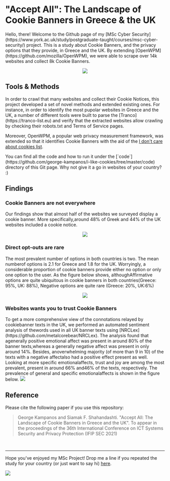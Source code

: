 <h1>"Accept All": The Landscape of Cookie Banners in Greece & the UK</h1>
<p>Hello, there! Welcome to the Github page of my [MSc Cyber Security](https://www.york.ac.uk/study/postgraduate-taught/courses/msc-cyber-security/) project. This is a study about Cookie Banners, and the privacy options that they provide, in Greece and the UK. By extending [OpenWPM](https://github.com/mozilla/OpenWPM), we were able to scrape over 14k websites and collect 8k Cookie Banners. </p>

<p align="center">
<img src="https://media.giphy.com/media/2wZVM6cABptwvoZ4Gx/giphy.gif" />
</p>

<h2>Tools & Methods</h2>
<p>In order to crawl that many websites and collect their Cookie Notices, this project developed a set of novel methods and extended existing ones. For instance, in order to identify the most pupolar websites in Greece and the UK, a number of different tools were built to parse the [Tranco](https://tranco-list.eu) and verify that the extracted websites allow crawling by checking their robots.txt and Terms of Service pages.</p>

<p>Moreover, OpenWPM, a popular web privacy measurement framework, was extended so that it identifies Cookie Banners with the aid of the <a href="https://www.i-dont-care-about-cookies.eu" target="_blank">I don't care about cookies list</a>.</p>

<p>You can find all the code and how to run it under the [`code`](https://github.com/george-kampanos/i-like-cookies/tree/master/code) directory of this Git page. Why not give it a go in websites of your country? :) </p>

<h2>Findings</h2>

<h3>Cookie Banners are not everywhere</h3>
<p>Our  findings  show  that  almost half of the websites we surveyed display a cookie banner. More specifically,around 48% of Greek and 44% of the UK websites included a cookie notice.</p>
<p align="center">
<img src="https://github.com/kampanosg/i-like-cookies/blob/master/paper/example_data/fig1.png?raw=true" />
</p>

<h3>Direct opt-outs are rare</h3>
<p>The most prevalent number of options in both countries is two. The mean numberof options is 2.1 for Greece and 1.8 for the UK. Worryingly,  a  considerable  proportion  of  cookie banners provide either no option or only one option to the user. As the figure below shows, althoughAffirmative  options  are  quite  ubiquitous  in  cookie  banners  in  both  countries(Greece:  95%,  UK:  88%),  Negative  options  are  quite  rare  (Greece:  20%,  UK:6%)</p>

<p align="center">
<img src="https://github.com/kampanosg/i-like-cookies/blob/master/paper/example_data/fig2.png?raw=true" />
</p>

<h3>Websites wants you to trust Cookie Banners</h3>
<p>To  get  a  more  comprehensive  view  of  the  connotations  relayed  by  cookiebanner texts in the UK, we performed an automated sentiment analysis of thewords used in all UK banner texts using [NRCLex](https://github.com/metalcorebear/NRCLex). The analysis found that agenerally positive emotional affect was present in around 80% of the banner texts,whereas a generally negative affect was present in only around 14%. Besides, anoverwhelming majority (of more than 9 in 10) of the texts with a negative affectalso  had  a  positive  effect  present  as  well.  Looking  at  more  specific  emotionalaffects, trust and joy are among the most prevalent, present in around 66% and46% of the texts, respectively. The prevalence of general and specific emotionalaffects is shown in the figure below.</p<

<p align="center">
<img src="https://github.com/kampanosg/i-like-cookies/blob/master/paper/example_data/fig3.png?raw=true" />
</p>

<h2>Reference</h2>
<p>Please cite the following paper if you use this repository:</p>
<blockquote>George Kampanos and Siamak F. Shahandashti. "Accept All: The Landscape of Cookie Banners in Greece and the UK". To appear in the proceedings of the 36th International Conference on ICT Systems Security and Privacy Protection (IFIP SEC 2021)</blockquote>

<br>
<hr />

Hope you've enjoyed my MSc Project! Drop me a line if you repeated the study for your country (or just want to say hi) [here](https://uk.linkedin.com/in/kampanosg). 

![](https://media.giphy.com/media/syBlSgDbjsMHC/giphy.gif)
